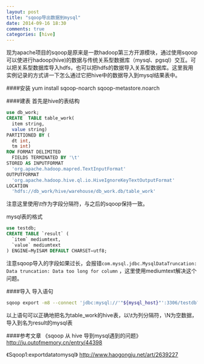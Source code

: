 ```yaml
---
layout: post
title: "sqoop导出数据到mysql"
date: 2014-09-16 18:30
comments: true
categories: [hive] 
---
```


现为apache项目的sqoop是原来是一款hadoop第三方开源模块，通过使用sqoop可以使进行hadoop(hive)的数据与传统关系型数据库（mysql、pgsql）交互。可以把关系型数据库导入hdfs，也可以把hdfs的数据导入关系型数据库。这里我用实例记录的方式讲一下怎么通过它把hive中的数据导入到mysql结果表中。
<!-- more -->
####安装
yum install sqoop-noarch sqoop-metastore.noarch

####建表
首先是hive的表结构
```sql
use db_work;
CREATE  TABLE table_work(
  item string,
  value string)
PARTITIONED BY (
  dt int,
  tm int)
ROW FORMAT DELIMITED
  FIELDS TERMINATED BY '\t'
STORED AS INPUTFORMAT
  'org.apache.hadoop.mapred.TextInputFormat'
OUTPUTFORMAT
  'org.apache.hadoop.hive.ql.io.HiveIgnoreKeyTextOutputFormat'
LOCATION
  'hdfs://db_work/hive/warehouse/db_work.db/table_work'
```

注意这里使用\t作为字段分隔符，与之后的sqoop保持一致。

mysql表的格式
```sql
use testdb;
CREATE TABLE `result` (
  `item` mediumtext,
  `value` mediumtext
) ENGINE=MyISAM DEFAULT CHARSET=utf8;
```
注意sqoop导入的字段如果过长，会报错` com.mysql.jdbc.MysqlDataTruncation: Data truncation: Data too long for column ` ，这里使用mediumtext解决这个问题。

####导入
导入语句
```bash
sqoop export -m8 --connect 'jdbc:mysql://'"${mysql_host}"':3306/testdb?useUnicode=true&characterEncoding=utf8' --username ${mysql_user} --password ${mysqlpass} --table result --export-dir /hive/warehouse/db_work.db/table_work/dt=20140916/tm=1213 --input-fields-terminated-by '\t' --input-null-string '\\N' --input-null-non-string '\\N'
```
以上语句可以正确地把名为table_work的hive表，以\t为列分隔符，\N为空数据，导入到名为result的mysql表



####参考文章
《sqoop 从 hive 导到mysql遇到的问题》
http://ju.outofmemory.cn/entry/44398

《Sqoop1:exportdatatomysql》
http://www.haogongju.net/art/2639227

